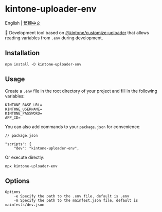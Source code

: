# kintone-uploader-env

English | [繁體中文](https://github.com/westleft/kintone-uploader-env/blob/main/README-zh.md)

🚀 Development tool based on [@kintone/customize-uploader](https://www.npmjs.com/package/@kintone/customize-uploader) that allows reading variables from `.env` during development.

## Installation

```
npm install -D kintone-uploader-env
```

## Usage

Create a `.env` file in the root directory of your project and fill in the following variables:

```
KINTONE_BASE_URL=
KINTONE_USERNAME=
KINTONE_PASSWORD=
APP_ID=
```

You can also add commands to your `package.json` for convenience:

```
// package.json 

"scripts": {
    "dev": "kintone-uploader-env",
```

Or execute directly:

```shell
npx kintone-uploader-env
```

## Options

```shell
Options
    -e Specify the path to the .env file, default is .env
    -m Specify the path to the mainfest.json file, default is mainfests/dev.json
```